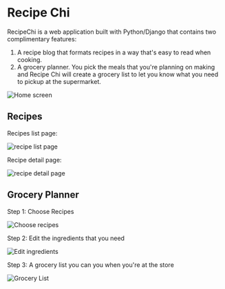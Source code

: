 # Recipe Chi

RecipeChi is a web application built with Python/Django that contains two complimentary features:

1. A recipe blog that formats recipes in a way that's easy to read when cooking.
2. A grocery planner. You pick the meals that you're planning on making and Recipe Chi will create a grocery list to let you know what you need to pickup at the supermarket.

![Home screen](/groceries_app/static/images/Homescreen.png)

## Recipes

Recipes list page:

![recipe list page](./assets/recipes-list.png)

Recipe detail page:

![recipe detail page](./assets/recipes-detail.png)

## Grocery Planner

Step 1: Choose Recipes

![Choose recipes](./assets/grocery-planner-1.png)

Step 2: Edit the ingredients that you need

![Edit ingredients](./assets/grocery-planner-2.png)

Step 3: A grocery list you can you when you're at the store

![Grocery List](./assets/grocery-planner-3.png)
